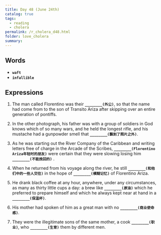 ```yaml
---
title: Day 48 (June 24th)
catalog: true
tags: 
  - reading
  - cholera
permalink: /r_cholera_d48.html
folder: love_cholera
summary: 
---
```


## Words

-   <b data-toggle="tooltip" data-original-title="{{site.data.glossary.waft}}">`waft`</b>
-   <b data-toggle="tooltip" data-original-title="{{site.data.glossary.infallible}}">`infallible`</b>

## Expressions

1.  The man called Florentino was their <b data-toggle="tooltip" data-original-title="{{site.data.answers.dh_a}}">`________(外公)`</b>, so that the name had come from to the son of Transito Ariza after skipping over an entire generation of pontiffs.

2.  In the other photograph, his father was with a group of soldiers in God knows which of so many wars, and he held the longest rifle, and his mustache had a gunpowder smell that <b data-toggle="tooltip" data-original-title="{{site.data.answers.dh_b}}">`________(飘到了照片之外)`</b>.

3.  As he was starting out the River Company of the Caribbean and writing letters free of charge in the Arcade of the Scribes, <b data-toggle="tooltip" data-original-title="{{site.data.answers.dh_c}}">`________(Florentino Ariza年轻时的朋友)`</b> were certain that they were slowing losing him <b data-toggle="tooltip" data-original-title="{{site.data.answers.dh_c2}}">`________(不能挽回的)`</b>
.

4.  When he returned from his voyage along the river, he still <b data-toggle="tooltip" data-original-title="{{site.data.answers.dh_d}}">`________(和他们中的一些人交往)`</b> in the hope of <b data-toggle="tooltip" data-original-title="{{site.data.answers.dh_d2}}">`________(模糊记忆)`</b> of Florentino Ariza.

5.  He drank black coffee at any hour, anywhere, under any circumstances, as many as thirty little cups a day: a brew like <b data-toggle="tooltip" data-original-title="{{site.data.answers.dh_e}}">`________(原油)`</b> which he preferred to prepare himself and which he always kept near at hand in a <b data-toggle="tooltip" data-original-title="{{site.data.answers.dh_e2}}">`________(保温杯)`</b>.

6.  His mother had spoken of him as a great man with no <b data-toggle="tooltip" data-original-title="{{site.data.answers.dh_f}}">`________(商业使命感)`</b>.

7.  They were the illegitimate sons of the same mother, a cook <b data-toggle="tooltip" data-original-title="{{site.data.answers.dh_g}}">`________(职业)`</b>, who <b data-toggle="tooltip" data-original-title="{{site.data.answers.dh_g2}}">`________(生育)`</b> them by different men.